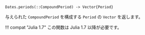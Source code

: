 ```
Dates.periods(::CompoundPeriod) -> Vector{Period}
```

与えられた `CompoundPeriod` を構成する `Period` の `Vector` を返します。

!!! compat "Julia 1.7"
    この関数は Julia 1.7 以降が必要です。

